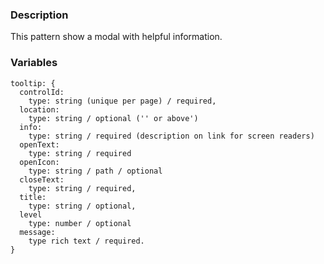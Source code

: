 ### Description

This pattern show a modal with helpful information.

### Variables

~~~
tooltip: {
  controlId:
    type: string (unique per page) / required,
  location:
    type: string / optional ('' or above')
  info:
    type: string / required (description on link for screen readers)
  openText:
    type: string / required
  openIcon:
    type: string / path / optional
  closeText:
    type: string / required,
  title:
    type: string / optional,
  level
    type: number / optional
  message:
    type rich text / required.
}
~~~
